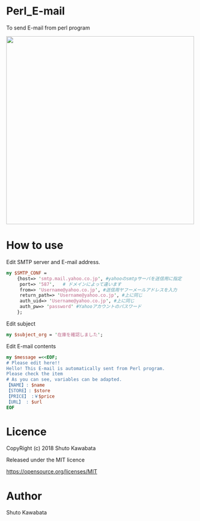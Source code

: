 # Perl_E-mail
To send E-mail from perl program

<img src="https://github.com/shutokawabata0723/Perl_E-mail/blob/master/email.png" width="500px">

# How to use
Edit SMTP server and E-mail address.
```perl
my $SMTP_CONF =
    {host=> 'smtp.mail.yahoo.co.jp', #yahooのsmtpサーバを送信用に指定
     port=> '587',   # ドメインによって違います
     from=> 'Username@yahoo.co.jp', #送信用ヤフーメールアドレスを入力
     return_path=> 'Username@yahoo.co.jp', #上に同じ
     auth_uid=> 'Username@yahoo.co.jp', #上に同じ
     auth_pw=> 'password' #Yahooアカウントのパスワード
    };
```
Edit subject
```perl
my $subject_org = '在庫を確認しました';
```


Edit E-mail contents
```perl
my $message =<<EOF;
# Please edit here!!
Hello! This E-mail is automatically sent from Perl program.
Please check the item
# As you can see, variables can be adapted.
【NAME】: $name
【STORE】: $store
【PRICE】 :￥$price
【URL】 : $url
EOF
```


# Licence
CopyRight (c) 2018 Shuto Kawabata

Released under the MIT licence

https://opensource.org/licenses/MIT

# Author
Shuto Kawabata
